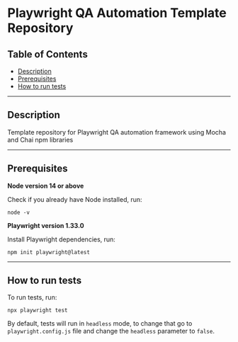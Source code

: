 # Playwright QA Automation Template Repository

## Table of Contents

- [Description](#description)
- [Prerequisites](#prerequisites)
- [How to run tests](#how-to-run-tests)
---

## Description

Template repository for Playwright QA automation framework using Mocha and Chai npm libraries

---

## Prerequisites 

**Node version 14 or above**

Check if you already have Node installed, run:  
```
node -v
``` 

**Playwright version 1.33.0**

Install Playwright dependencies, run:  
```
npm init playwright@latest
``` 

---
## How to run tests

To run tests, run:

```
npx playwright test
```

By default, tests will run in `headless` mode, to change that go to `playwright.config.js` file and change the `headless` parameter to `false`.
